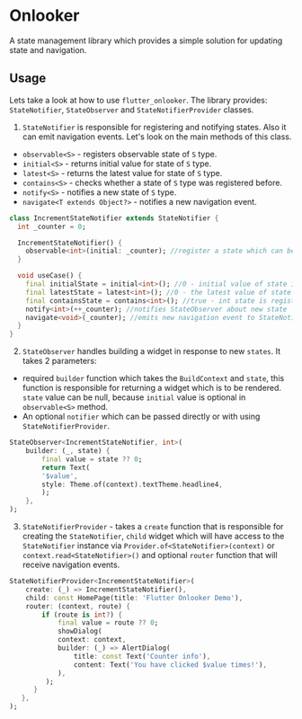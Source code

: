 # Onlooker
A state management library which provides a simple solution for updating state and navigation.

## Usage
Lets take a look at how to use `flutter_onlooker`. The library provides: `StateNotifier`, `StateObserver` and `StateNotifierProvider` classes.

1. `StateNotifier` is responsible for registering and notifying states. Also it can emit navigation events. Let's look on the main methods of this class.
* `observable<S>` - registers observable state of `S` type.
* `initial<S>` - returns initial value for state of `S` type.
* `latest<S>` - returns the latest value for state of `S` type.
* `contains<S>` - checks whether a state of `S` type was registered before.
* `notify<S>` - notifies a new state of `S` type.
* `navigate<T extends Object?>` - notifies a new navigation event.

```dart
class IncrementStateNotifier extends StateNotifier {
  int _counter = 0;

  IncrementStateNotifier() {
    observable<int>(initial: _counter); //register a state which can be processed by this StateNotifier
  }

  void useCase() {
    final initialState = initial<int>(); //0 - initial value of state int
    final latestState = latest<int>(); //0 - the latest value of state int
    final containsState = contains<int>(); //true - int state is registered for this StateNotifier
    notify<int>(++_counter); //notifies StateObserver about new state
    navigate<void>(_counter); //emits new navigation event to StateNotifierProvider
  }
}
```
2. `StateObserver` handles building a widget in response to new `states`. It takes 2 parameters:
* required `builder` function which takes the `BuildContext` and `state`, this function is responsible for returning a widget which is to be rendered. `state` value can be null, because `initial` value is optional in `observable<S>` method.
* An optional `notifier` which can be passed directly or with using `StateNotifierProvider`.
```dart
StateObserver<IncrementStateNotifier, int>(
    builder: (_, state) {
        final value = state ?? 0;
        return Text(
        '$value',
        style: Theme.of(context).textTheme.headline4,
        );
    },
);
```
3. `StateNotifierProvider` - takes a `create` function that is responsible for creating the `StateNotifier`, `child` widget which will have access to the `StateNotifier` instance via `Provider.of<StateNotifier>(context)` or `context.read<StateNotifier>()` and optional `router` function that will receive navigation events.
```dart
StateNotifierProvider<IncrementStateNotifier>(
    create: (_) => IncrementStateNotifier(),
    child: const HomePage(title: 'Flutter Onlooker Demo'),
    router: (context, route) {
        if (route is int?) {
            final value = route ?? 0;
            showDialog(
            context: context,
            builder: (_) => AlertDialog(
                title: const Text('Counter info'),
                content: Text('You have clicked $value times!'),
            ),
         );
      }
   },
);
```
